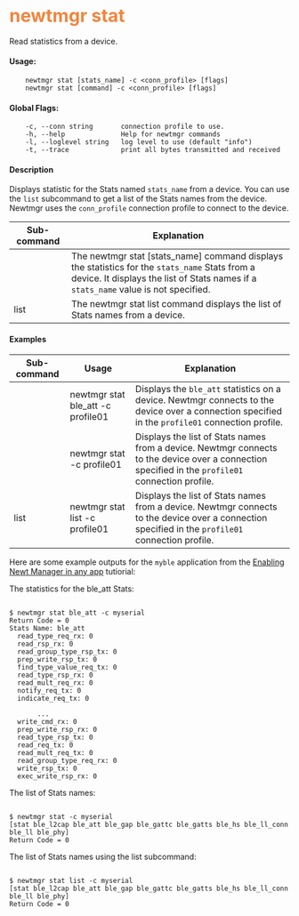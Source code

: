 ## <font color="#F2853F" style="font-size:24pt">newtmgr stat</font>
Read statistics from a device.

#### Usage:

```no-highlight
    newtmgr stat [stats_name] -c <conn_profile> [flags] 
    newtmgr stat [command] -c <conn_profile> [flags] 
```

#### Global Flags:

```no-highlight
    -c, --conn string       connection profile to use.
    -h, --help              Help for newtmgr commands
    -l, --loglevel string   log level to use (default "info")
    -t, --trace             print all bytes transmitted and received
```

#### Description
Displays statistic for the Stats named `stats_name` from a device.  You can use the `list` subcommand to get a list of the Stats names from the device.  Newtmgr uses the `conn_profile` connection profile to connect to the device.

Sub-command  |  Explanation
-------------| -----------------------
             | The newtmgr stat [stats_name] command displays the statistics for the `stats_name` Stats from a device. It displays the list of Stats names if a `stats_name` value is not specified.
list         | The newtmgr stat list command displays the list of Stats names from a device.  


#### Examples

Sub-command  | Usage                  | Explanation
-------------| -----------------------|-----------------
             | newtmgr stat ble_att -c profile01 | Displays the `ble_att` statistics on a device.  Newtmgr connects to the device over a connection specified in the `profile01` connection profile.
             | newtmgr stat -c profile01 | Displays the list of Stats names from a device.  Newtmgr connects to the device over a connection specified in the `profile01` connection profile.
list         | newtmgr stat list -c profile01 | Displays the list of Stats names from a device.  Newtmgr connects to the device over a connection specified in the `profile01` connection profile.
 
Here are some example outputs for the `myble` application from the [Enabling Newt Manager in any app](/os/tutorials/add_newtmgr.md) tutiorial:

The statistics for the ble_att Stats:
```no-highlight

$ newtmgr stat ble_att -c myserial
Return Code = 0
Stats Name: ble_att
  read_type_req_rx: 0
  read_rsp_rx: 0
  read_group_type_rsp_tx: 0
  prep_write_rsp_tx: 0
  find_type_value_req_tx: 0
  read_type_rsp_rx: 0
  read_mult_req_rx: 0
  notify_req_tx: 0
  indicate_req_tx: 0

       ...
  write_cmd_rx: 0
  prep_write_rsp_rx: 0
  read_type_rsp_tx: 0
  read_req_tx: 0
  read_mult_req_tx: 0
  read_group_type_req_rx: 0
  write_rsp_tx: 0
  exec_write_rsp_rx: 0

```

The list of Stats names:
```no-highlight

$ newtmgr stat -c myserial
[stat ble_l2cap ble_att ble_gap ble_gattc ble_gatts ble_hs ble_ll_conn ble_ll ble_phy]
Return Code = 0

```
The list of Stats names  using the list subcommand:
```no-highlight

$ newtmgr stat list -c myserial
[stat ble_l2cap ble_att ble_gap ble_gattc ble_gatts ble_hs ble_ll_conn ble_ll ble_phy]
Return Code = 0

```
